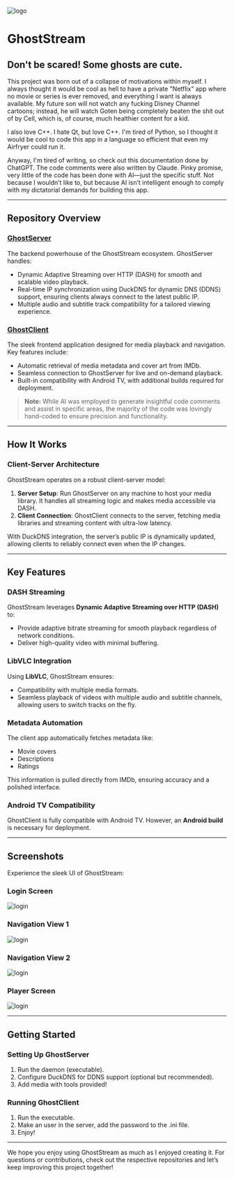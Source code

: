 ![logo](screenshots/header.png)
# GhostStream
## Don't be scared! Some ghosts are cute.

This project was born out of a collapse of motivations within myself. I always thought it would be cool as hell to have a private "Netflix" app where no movie or series is ever removed, and everything I want is always available. My future son will not watch any fucking Disney Channel cartoons; instead, he will watch Goten being completely beaten the shit out of  by Cell, which is, of course, much healthier content for a kid.



I also love C++. I hate Qt, but love C++. I'm tired of Python, so I thought it would be cool to code this app in a language so efficient that even my Airfryer could run it.



Anyway, I'm tired of writing, so check out this documentation done by ChatGPT. The code comments were also written by Claude. Pinky promise, very little of the code has been done with AI—just the specific stuff. Not because I wouldn’t like to, but because AI isn’t intelligent enough to comply with my dictatorial demands for building this app.

---

## Repository Overview

### [GhostServer](https://github.com/JulioFresneda/GhostServer)

The backend powerhouse of the GhostStream ecosystem. GhostServer handles:

- Dynamic Adaptive Streaming over HTTP (DASH) for smooth and scalable video playback.
- Real-time IP synchronization using DuckDNS for dynamic DNS (DDNS) support, ensuring clients always connect to the latest public IP.
- Multiple audio and subtitle track compatibility for a tailored viewing experience.

### [GhostClient](https://github.com/JulioFresneda/GhostClient)

The sleek frontend application designed for media playback and navigation. Key features include:

- Automatic retrieval of media metadata and cover art from IMDb.
- Seamless connection to GhostServer for live and on-demand playback.
- Built-in compatibility with Android TV, with additional builds required for deployment.

> **Note:** While AI was employed to generate insightful code comments and assist in specific areas, the majority of the code was lovingly hand-coded to ensure precision and functionality.

---

## How It Works

### Client-Server Architecture

GhostStream operates on a robust client-server model:

1. **Server Setup**: Run GhostServer on any machine to host your media library. It handles all streaming logic and makes media accessible via DASH.
2. **Client Connection**: GhostClient connects to the server, fetching media libraries and streaming content with ultra-low latency.

With DuckDNS integration, the server’s public IP is dynamically updated, allowing clients to reliably connect even when the IP changes.

---

## Key Features

### DASH Streaming

GhostStream leverages **Dynamic Adaptive Streaming over HTTP (DASH)** to:

- Provide adaptive bitrate streaming for smooth playback regardless of network conditions.
- Deliver high-quality video with minimal buffering.

### LibVLC Integration

Using **LibVLC**, GhostStream ensures:

- Compatibility with multiple media formats.
- Seamless playback of videos with multiple audio and subtitle channels, allowing users to switch tracks on the fly.

### Metadata Automation

The client app automatically fetches metadata like:

- Movie covers
- Descriptions
- Ratings

This information is pulled directly from IMDb, ensuring accuracy and a polished interface.

### Android TV Compatibility

GhostClient is fully compatible with Android TV. However, an **Android build** is necessary for deployment.

---

## Screenshots

Experience the sleek UI of GhostStream:

### Login Screen
![login](screenshots/login.png)



### Navigation View 1
![login](screenshots/nav1.png)


### Navigation View 2
![login](screenshots/nav2.png)


### Player Screen
![login](screenshots/player.png)


---

## Getting Started

### Setting Up GhostServer

1. Run the daemon (executable).
2. Configure DuckDNS for DDNS support (optional but recommended).
3. Add media with tools provided!

### Running GhostClient

1. Run the executable.
2. Make an user in the server, add the password to the .ini file.
3. Enjoy!

---

We hope you enjoy using GhostStream as much as I enjoyed creating it. For questions or contributions, check out the respective repositories and let’s keep improving this project together!

